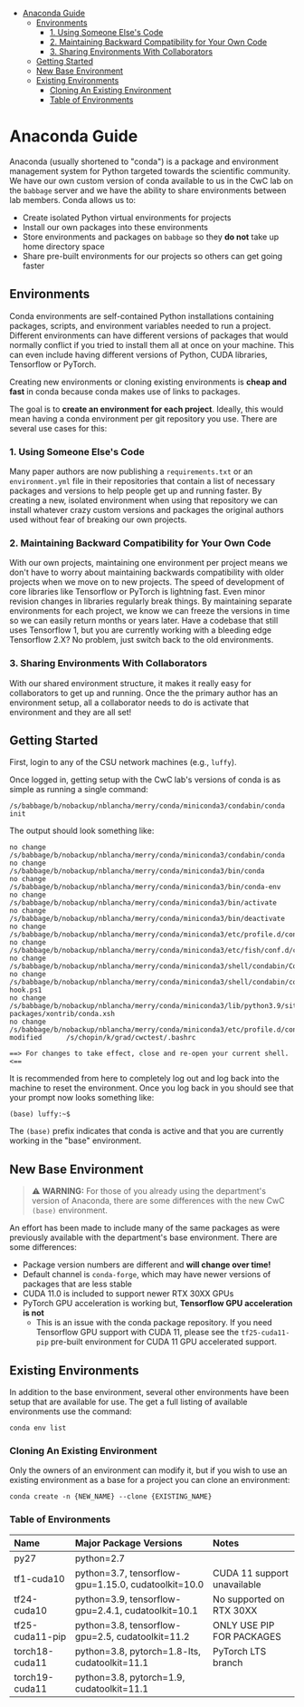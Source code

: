 - [Anaconda Guide](#anaconda-guide)
  - [Environments](#environments)
    - [1. Using Someone Else's Code](#1-using-someone-elses-code)
    - [2. Maintaining Backward Compatibility for Your Own Code](#2-maintaining-backward-compatibility-for-your-own-code)
    - [3. Sharing Environments With Collaborators](#3-sharing-environments-with-collaborators)
  - [Getting Started](#getting-started)
  - [New Base Environment](#new-base-environment)
  - [Existing Environments](#existing-environments)
    - [Cloning An Existing Environment](#cloning-an-existing-environment)
    - [Table of Environments](#table-of-environments)

# Anaconda Guide

Anaconda (usually shortened to "conda") is a package and environment management system for Python targeted towards the scientific community. We have our own custom version of conda available to us in the CwC lab on the `babbage` server and we have the ability to share environments between lab members. Conda allows us to:

- Create isolated Python virtual environments for projects
- Install our own packages into these environments
- Store environments and packages on `babbage` so they **do not** take up home directory space
- Share pre-built environments for our projects so others can get going faster

## Environments

Conda environments are self-contained Python installations containing packages, scripts, and environment variables needed to run a project. Different environments can have different versions of packages that would normally conflict if you tried to install them all at once on your machine. This can even include having different versions of Python, CUDA libraries, Tensorflow or PyTorch.

Creating new environments or cloning existing environments is **cheap and fast** in conda because conda makes use of links to packages.

The goal is to **create an environment for each project**. Ideally, this would mean having a conda environment per git repository you use. There are several use cases for this:

### 1. Using Someone Else's Code

Many paper authors are now publishing a `requirements.txt` or an `environment.yml` file in their repositories that contain a list of necessary packages and versions to help people get up and running faster. By creating a new, isolated environment when using that repository we can install whatever crazy custom versions and packages the original authors used without fear of breaking our own projects.

### 2. Maintaining Backward Compatibility for Your Own Code

With our own projects, maintaining one environment per project means we don't have to worry about maintaining backwards compatibility with older projects when we move on to new projects. The speed of development of core libraries like Tensorflow or PyTorch is lightning fast. Even minor revision changes in libraries regularly break things. By maintaining separate environments for each project, we know we can freeze the versions in time so we can easily return months or years later. Have a codebase that still uses Tensorflow 1, but you are currently working with a bleeding edge Tensorflow 2.X? No problem, just switch back to the old environments.

### 3. Sharing Environments With Collaborators

With our shared environment structure, it makes it really easy for collaborators to get up and running. Once the the primary author has an environment setup, all a collaborator needs to do is activate that environment and they are all set!

## Getting Started

First, login to any of the CSU network machines (e.g., `luffy`).

Once logged in, getting setup with the CwC lab's versions of conda is as simple as running a single command:

```
/s/babbage/b/nobackup/nblancha/merry/conda/miniconda3/condabin/conda init
```

The output should look something like:

```
no change     /s/babbage/b/nobackup/nblancha/merry/conda/miniconda3/condabin/conda
no change     /s/babbage/b/nobackup/nblancha/merry/conda/miniconda3/bin/conda
no change     /s/babbage/b/nobackup/nblancha/merry/conda/miniconda3/bin/conda-env
no change     /s/babbage/b/nobackup/nblancha/merry/conda/miniconda3/bin/activate
no change     /s/babbage/b/nobackup/nblancha/merry/conda/miniconda3/bin/deactivate
no change     /s/babbage/b/nobackup/nblancha/merry/conda/miniconda3/etc/profile.d/conda.sh
no change     /s/babbage/b/nobackup/nblancha/merry/conda/miniconda3/etc/fish/conf.d/conda.fish
no change     /s/babbage/b/nobackup/nblancha/merry/conda/miniconda3/shell/condabin/Conda.psm1
no change     /s/babbage/b/nobackup/nblancha/merry/conda/miniconda3/shell/condabin/conda-hook.ps1
no change     /s/babbage/b/nobackup/nblancha/merry/conda/miniconda3/lib/python3.9/site-packages/xontrib/conda.xsh
no change     /s/babbage/b/nobackup/nblancha/merry/conda/miniconda3/etc/profile.d/conda.csh
modified      /s/chopin/k/grad/cwctest/.bashrc

==> For changes to take effect, close and re-open your current shell. <==
```

It is recommended from here to completely log out and log back into the machine to reset the environment. Once you log back in you should see that your prompt now looks something like:

```
(base) luffy:~$
```

The `(base)` prefix indicates that conda is active and that you are currently working in the "base" environment.

## New Base Environment

> :warning: **WARNING:** For those of you already using the department's version of Anaconda, there are some differences with the new CwC `(base)` environment. 

An effort has been made to include many of the same packages as were previously available with the department's base environment. There are some differences:

- Package version numbers are different and **will change over time!**
- Default channel is `conda-forge`, which may have newer versions of packages that are less stable
- CUDA 11.0 is included to support newer RTX 30XX GPUs
- PyTorch GPU acceleration is working but, **Tensorflow GPU acceleration is not**
  - This is an issue with the conda package repository. If you need Tensorflow GPU support with CUDA 11, please see the `tf25-cuda11-pip` pre-built environment for CUDA 11 GPU accelerated support.

## Existing Environments

In addition to the base environment, several other environments have been setup that are available for use. The get a full listing of available environments use the command:

```
conda env list
```

### Cloning An Existing Environment

Only the owners of an environment can modify it, but if you wish to use an existing environment as a base for a project you can clone an environment:

```
conda create -n {NEW_NAME} --clone {EXISTING_NAME}
```

### Table of Environments

Name|Major Package Versions|Notes
:---|:---|:---
py27|python=2.7|
tf1-cuda10|python=3.7, tensorflow-gpu=1.15.0, cudatoolkit=10.0|CUDA 11 support unavailable
tf24-cuda10|python=3.9, tensorflow-gpu=2.4.1, cudatoolkit=10.1|No supported on RTX 30XX
tf25-cuda11-pip|python=3.8, tensorflow-gpu=2.5, cudatoolkit=11.2|ONLY USE PIP FOR PACKAGES
torch18-cuda11|python=3.8, pytorch=1.8-lts, cudatoolkit=11.1|PyTorch LTS branch
torch19-cuda11|python=3.8, pytorch=1.9, cudatoolkit=11.1|
